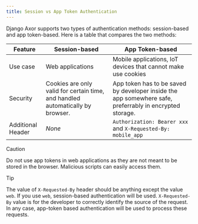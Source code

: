 ```yaml
---
title: Session vs App Token Authentication
---
```


Django Axor supports two types of authentication methods: session-based and app token-based. Here is a table that compares the two methods:

| Feature           | Session-based                                                                  | App Token-based                                                                                         |
| ----------------- | ------------------------------------------------------------------------------ | ------------------------------------------------------------------------------------------------------- |
| Use case          | Web applications                                                               | Mobile applications, IoT devices that cannot make use cookies                                           |
| Security          | Cookies are only valid for certain time, and handled automatically by browser. | App token has to be saved by developer inside the app somewhere safe, preferrably in encrypted storage. |
| Additional Header | _None_                                                                         | `Authorization: Bearer xxx` and `X-Requested-By: mobile_app`                                            |

> [!CAUTION]
> Do not use app tokens in web applications as they are not meant to be stored in the browser. Malicious scripts can easily access them.

> [!TIP]
> The value of `X-Requested-By` header should be anything except the value `web`. If you use `web`, session-based authentication will be used.
> `X-Requested-By` value is for the developer to correctly identify the source of the request. In any case, app-token based authentication will be used to process these requests.

